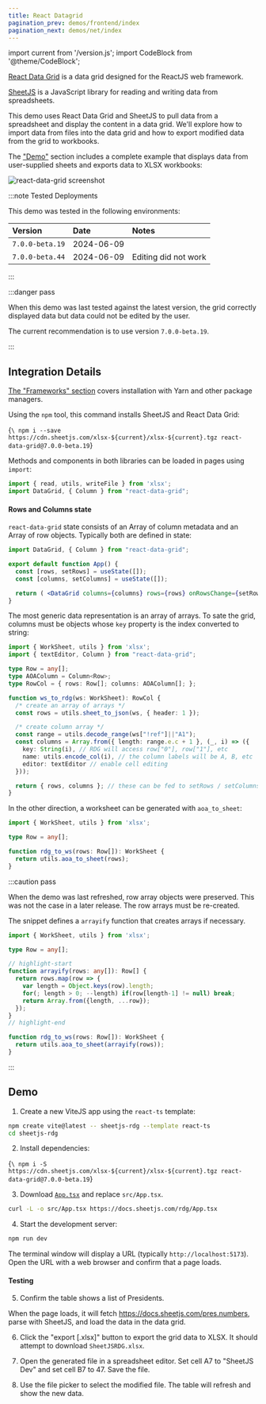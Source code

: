 ```yaml
---
title: React Datagrid
pagination_prev: demos/frontend/index
pagination_next: demos/net/index
---
```


import current from '/version.js';
import CodeBlock from '@theme/CodeBlock';

[React Data Grid](https://adazzle.github.io/react-data-grid/) is a data grid
designed for the ReactJS web framework.

[SheetJS](https://sheetjs.com) is a JavaScript library for reading and writing
data from spreadsheets.

This demo uses React Data Grid and SheetJS to pull data from a spreadsheet and
display the content in a data grid. We'll explore how to import data from files
into the data grid and how to export modified data from the grid to workbooks.

The ["Demo"](#demo) section includes a complete example that displays data from
user-supplied sheets and exports data to XLSX workbooks:

![react-data-grid screenshot](pathname:///rdg/rdg1.png)

:::note Tested Deployments

This demo was tested in the following environments:

| Version         | Date       | Notes                |
|:----------------|:-----------|:---------------------|
| `7.0.0-beta.19` | 2024-06-09 |                      |
| `7.0.0-beta.44` | 2024-06-09 | Editing did not work |

:::

:::danger pass

When this demo was last tested against the latest version, the grid correctly
displayed data but data could not be edited by the user.

The current recommendation is to use version `7.0.0-beta.19`.

:::

## Integration Details

[The "Frameworks" section](/docs/getting-started/installation/frameworks) covers
installation with Yarn and other package managers.

Using the `npm` tool, this command installs SheetJS and React Data Grid:

<CodeBlock language="bash">{`\
npm i --save https://cdn.sheetjs.com/xlsx-${current}/xlsx-${current}.tgz react-data-grid@7.0.0-beta.19`}
</CodeBlock>

Methods and components in both libraries can be loaded in pages using `import`:

```js
import { read, utils, writeFile } from 'xlsx';
import DataGrid, { Column } from "react-data-grid";
```

#### Rows and Columns state

`react-data-grid` state consists of an Array of column metadata and an Array of
row objects. Typically both are defined in state:

```jsx
import DataGrid, { Column } from "react-data-grid";

export default function App() {
  const [rows, setRows] = useState([]);
  const [columns, setColumns] = useState([]);

  return ( <DataGrid columns={columns} rows={rows} onRowsChange={setRows} /> );
}
```

The most generic data representation is an array of arrays. To sate the grid,
columns must be objects whose `key` property is the index converted to string:

```ts
import { WorkSheet, utils } from 'xlsx';
import { textEditor, Column } from "react-data-grid";

type Row = any[];
type AOAColumn = Column<Row>;
type RowCol = { rows: Row[]; columns: AOAColumn[]; };

function ws_to_rdg(ws: WorkSheet): RowCol {
  /* create an array of arrays */
  const rows = utils.sheet_to_json(ws, { header: 1 });

  /* create column array */
  const range = utils.decode_range(ws["!ref"]||"A1");
  const columns = Array.from({ length: range.e.c + 1 }, (_, i) => ({
    key: String(i), // RDG will access row["0"], row["1"], etc
    name: utils.encode_col(i), // the column labels will be A, B, etc
    editor: textEditor // enable cell editing
  }));

  return { rows, columns }; // these can be fed to setRows / setColumns
}
```

In the other direction, a worksheet can be generated with `aoa_to_sheet`:

```ts
import { WorkSheet, utils } from 'xlsx';

type Row = any[];

function rdg_to_ws(rows: Row[]): WorkSheet {
  return utils.aoa_to_sheet(rows);
}
```

:::caution pass

When the demo was last refreshed, row array objects were preserved.  This was
not the case in a later release.  The row arrays must be re-created.

The snippet defines a `arrayify` function that creates arrays if necessary.

```ts
import { WorkSheet, utils } from 'xlsx';

type Row = any[];

// highlight-start
function arrayify(rows: any[]): Row[] {
  return rows.map(row => {
    var length = Object.keys(row).length;
    for(; length > 0; --length) if(row[length-1] != null) break;
    return Array.from({length, ...row});
  });
}
// highlight-end

function rdg_to_ws(rows: Row[]): WorkSheet {
  return utils.aoa_to_sheet(arrayify(rows));
}
```

:::

## Demo

1) Create a new ViteJS app using the `react-ts` template:

```bash
npm create vite@latest -- sheetjs-rdg --template react-ts
cd sheetjs-rdg
```

2) Install dependencies:

<CodeBlock language="bash">{`\
npm i -S https://cdn.sheetjs.com/xlsx-${current}/xlsx-${current}.tgz react-data-grid@7.0.0-beta.19`}
</CodeBlock>

3) Download [`App.tsx`](pathname:///rdg/App.tsx) and replace `src/App.tsx`.

```bash
curl -L -o src/App.tsx https://docs.sheetjs.com/rdg/App.tsx
```

4) Start the development server:

```bash
npm run dev
```

The terminal window will display a URL (typically `http://localhost:5173`).
Open the URL with a web browser and confirm that a page loads.

#### Testing

5) Confirm the table shows a list of Presidents.

When the page loads, it will fetch https://docs.sheetjs.com/pres.numbers, parse
with SheetJS, and load the data in the data grid.

6) Click the "export [.xlsx]" button to export the grid data to XLSX. It should
attempt to download `SheetJSRDG.xlsx`.

7) Open the generated file in a spreadsheet editor. Set cell A7 to "SheetJS Dev"
and set cell B7 to 47. Save the file.

8) Use the file picker to select the modified file. The table will refresh and
show the new data.